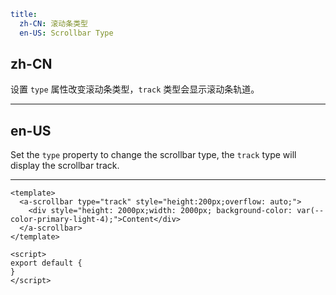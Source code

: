 ```yaml
title:
  zh-CN: 滚动条类型
  en-US: Scrollbar Type
```

## zh-CN

设置 `type` 属性改变滚动条类型，`track` 类型会显示滚动条轨道。

---

## en-US

Set the `type` property to change the scrollbar type, the `track` type will display the scrollbar track.

---

```vue
<template>
  <a-scrollbar type="track" style="height:200px;overflow: auto;">
    <div style="height: 2000px;width: 2000px; background-color: var(--color-primary-light-4);">Content</div>
  </a-scrollbar>
</template>

<script>
export default {
}
</script>
```
